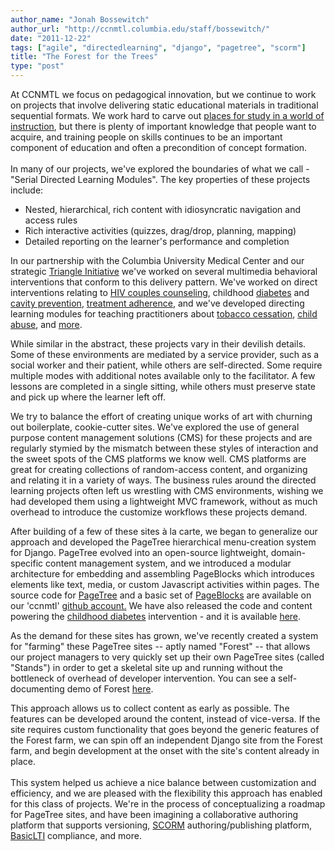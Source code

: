 ```yaml
---
author_name: "Jonah Bossewitch"
author_url: "http://ccnmtl.columbia.edu/staff/bossewitch/"
date: "2011-12-22"
tags: ["agile", "directedlearning", "django", "pagetree", "scorm"]
title: "The Forest for the Trees"
type: "post"
---
```



<p>At <span class="caps">CCNMTL </span>we focus on pedagogical innovation, but we continue to work on projects that involve delivering static educational materials in traditional sequential formats. We work hard to carve out <a href="http://www.studyplace.org/files/McClintock/1971-Place-for-Study-McClintock.pdf">places for study in a world of instruction</a>, but there is plenty of important knowledge that people want to acquire, and training people on skills continues to be an important component of education and often a precondition of concept formation.<br /><br />In many of our projects, we've explored the boundaries of what we call - "Serial Directed Learning Modules". The key properties of these projects include:</p>


<ul>
<li>Nested, hierarchical, rich content with idiosyncratic navigation and access rules</li>
<li>Rich interactive activities (quizzes, drag/drop, planning, mapping)</li>
<li>Detailed reporting on the learner's performance and completion</li>
</ul>



<p>In our partnership with the Columbia University Medical Center and our strategic <a href="http://ccnmtl.columbia.edu/triangle/">Triangle Initiative</a> we've worked on several multimedia behavioral interventions that conform to this delivery pattern. We've worked on direct interventions relating to <a href="http://ccnmtl.columbia.edu/triangle/projects/multimedia_connect.html"><span class="caps">HIV </span>couples counseling</a>, childhood <a href="http://ccnmtl.columbia.edu/portfolio/social_work/diabeaters.html">diabetes</a> and <a href="http://ccnmtl.columbia.edu/triangle/projects/mysmilebuddy.html">cavity prevention</a>, <a href="http://ccnmtl.columbia.edu/triangle/projects/masivukeni.html">treatment adherence</a>, and we've developed directing learning modules for teaching practitioners about <a href="http://ccnmtl.columbia.edu/portfolio/medicine_and_health/tobacco_cessation.html">tobacco cessation</a>, <a href="http://ccnmtl.columbia.edu/portfolio/medicine_and_health/care.html">child abuse</a>, and <a href="http://ccnmtl.columbia.edu/portfolio/directed_learning/">more</a>.</p>

<p>While similar in the abstract, these projects vary in their devilish details. Some of these environments are mediated by a service provider, such as a social worker and their patient, while others are self-directed. Some require multiple modes with additional notes available only to the facilitator. A few lessons are completed in a single sitting, while others must preserve state and pick up where the learner left off. </p>

<p>We try to balance the effort of creating unique works of art with churning out boilerplate, cookie-cutter sites. We've explored the use of general purpose content management solutions (CMS) for these projects and are regularly stymied by the mismatch between these styles of interaction and the sweet spots of the <span class="caps">CMS </span>platforms we know well.  <span class="caps">CMS </span>platforms are great for creating collections of random-access content, and organizing and relating it in a variety of ways. The business rules around the directed learning projects often left us wrestling with <span class="caps">CMS </span>environments, wishing we had developed them using a lightweight <span class="caps">MVC </span>framework, without as much overhead to introduce the customize workflows these projects demand.</p>

<p>After building of a few of these sites à la carte, we began to generalize our approach and developed the PageTree hierarchical menu-creation system for Django.  PageTree evolved into an open-source lightweight, domain-specific content management system, and we introduced a modular architecture for embedding and assembling PageBlocks which introduces elements like text, media, or custom Javascript activities within pages. The source code for <a href="https://github.com/ccnmtl/django-pagetree">PageTree</a> and a basic set of <a href="https://github.com/ccnmtl/django-pageblocks">PageBlocks</a> are available on our 'ccnmtl' <a href="https://github.com/ccnmtl/">github account.</a> We have also released the code and content powering the <a href="http://ccnmtl.columbia.edu/portfolio/social_work/diabeaters.html">childhood diabetes</a> intervention - and it is available <a href="https://github.com/ccnmtl/diabeaters">here</a>. </p>

<p>As the demand for these sites has grown, we've recently created a system for "farming" these PageTree sites -- aptly named "Forest" -- that allows our project managers to very quickly set up their own PageTree sites (called "Stands") in order to get a skeletal site up and running without the bottleneck of overhead of developer intervention. You can see a self-documenting demo of Forest <a href="http://forest.ccnmtl.columbia.edu">here</a>. </p>

<p>This approach allows us to collect content as early as possible.  The features can be developed around the content, instead of vice-versa.  If the site requires custom functionality that goes beyond the generic features of the Forest farm, we can spin off an independent Django site from the Forest farm, and begin development at the onset with the site's content already in place.<br /><br />This system helped us achieve a nice balance between customization and efficiency, and we are pleased with the flexibility this approach has enabled for this class of projects.  We're in the process of conceptualizing a roadmap for PageTree sites, and have been imagining a collaborative authoring platform that supports versioning, <a href="http://www.youtube.com/watch?v=FzxNwWvmwf4"><span class="caps">SCORM</span></a> authoring/publishing platform, <a href="http://www.imsglobal.org/lti/">BasicLTI</a> compliance, and more.</p>
